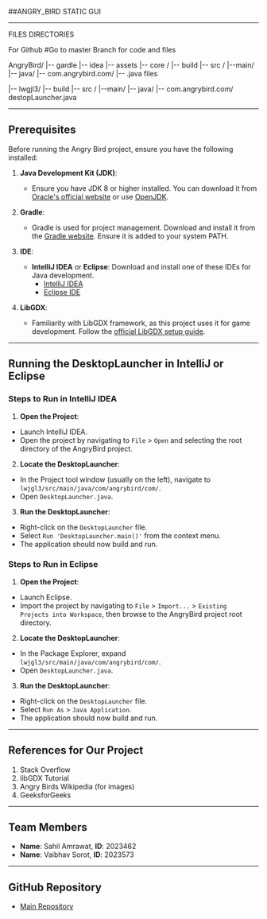 
   ##ANGRY_BIRD STATIC GUI 

***********************************************************************************************************************************************************************************************************************
FILES DIRECTORIES

For Github 
#Go to master Branch for code and files


AngryBird/
|-- gardle
|-- idea
|-- assets
|-- core /
      |-- build
      |-- src /
            |--main/
                 |-- java/
                       |-- com.angrybird.com/
                                                  |-- .java files 

|-- lwgjl3/
	|-- build
        |-- src /
         	   |--main/
             		    |-- java/
                     		  |-- com.angrybird.com/
						destopLauncher.java



*********************************************************************************************************************************************************************************************************************
## Prerequisites

Before running the Angry Bird project, ensure you have the following installed:

1. **Java Development Kit (JDK)**:
   - Ensure you have JDK 8 or higher installed. You can download it from [Oracle's official website](https://www.oracle.com/java/technologies/javase-jdk11-downloads.html) or use [OpenJDK](https://openjdk.java.net/install/).

2. **Gradle**:
   - Gradle is used for project management. Download and install it from the [Gradle website](https://gradle.org/install/). Ensure it is added to your system PATH.

3. **IDE**:
   - **IntelliJ IDEA** or **Eclipse**: Download and install one of these IDEs for Java development.
     - [IntelliJ IDEA](https://www.jetbrains.com/idea/download/)
     - [Eclipse IDE](https://www.eclipse.org/downloads/)

4. **LibGDX**:
   - Familiarity with LibGDX framework, as this project uses it for game development. Follow the [official LibGDX setup guide](https://libgdx.com/wiki/start).

*********************************************************************************************************************************************************************************************************************


## Running the DesktopLauncher in IntelliJ or Eclipse

### Steps to Run in IntelliJ IDEA

1. **Open the Project**:
- Launch IntelliJ IDEA.
- Open the project by navigating to `File` > `Open` and selecting the root directory of the AngryBird project.

2. **Locate the DesktopLauncher**:
- In the Project tool window (usually on the left), navigate to `lwjgl3/src/main/java/com/angrybird/com/`.
- Open `DesktopLauncher.java`.

3. **Run the DesktopLauncher**:
- Right-click on the `DesktopLauncher` file.
- Select `Run 'DesktopLauncher.main()'` from the context menu.
- The application should now build and run.

### Steps to Run in Eclipse

1. **Open the Project**:
- Launch Eclipse.
- Import the project by navigating to `File` > `Import...` > `Existing Projects into Workspace`, then browse to the AngryBird project root directory.

2. **Locate the DesktopLauncher**:
- In the Package Explorer, expand `lwjgl3/src/main/java/com/angrybird/com/`.
- Open `DesktopLauncher.java`.

3. **Run the DesktopLauncher**:
- Right-click on the `DesktopLauncher` file.
- Select `Run As` > `Java Application`.
- The application should now build and run.

*********************************************************************************************************************************************************************************************************************

## References for Our Project

1. Stack Overflow
2. libGDX Tutorial
3. Angry Birds Wikipedia (for images)
4. GeeksforGeeks
*********************************************************************************************************************************************************************************************************************
## Team Members

- **Name**: Sahil Amrawat, **ID**: 2023462
- **Name**: Vaibhav Sorot, **ID**: 2023573

****************************************************************************************************************************************************************************************************************
## GitHub Repository

- [Main Repository](https://github.com/Sahilamr/APproject-.git)


